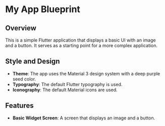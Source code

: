 # My App Blueprint

## Overview

This is a simple Flutter application that displays a basic UI with an image and a button. It serves as a starting point for a more complex application.

## Style and Design

*   **Theme**: The app uses the Material 3 design system with a deep purple seed color.
*   **Typography**: The default Flutter typography is used.
*   **Iconography**: The default Material icons are used.

## Features

*   **Basic Widget Screen**: A screen that displays an image and a button.

